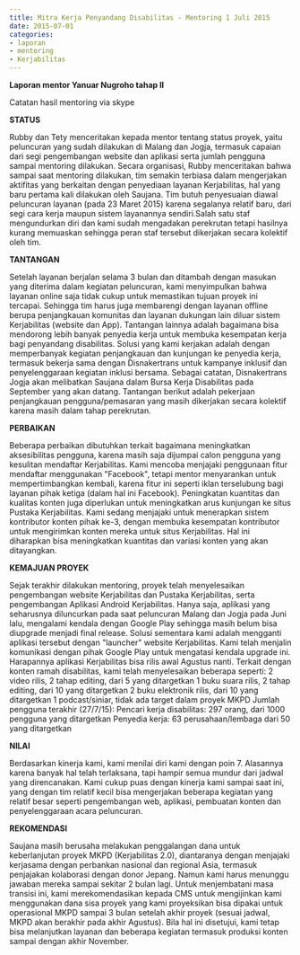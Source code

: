 ```yaml
---
title: Mitra Kerja Penyandang Disabilitas - Mentoring 1 Juli 2015
date: 2015-07-01
categories:
- laporan
- mentoring
- Kerjabilitas
---
```


**Laporan mentor Yanuar Nugroho tahap II**

Catatan hasil mentoring via skype

**STATUS**

Rubby dan Tety menceritakan kepada mentor tentang status proyek, yaitu peluncuran yang sudah dilakukan di Malang dan Jogja, termasuk capaian dari segi pengembangan website dan aplikasi serta jumlah pengguna sampai mentoring dilakukan. Secara organisasi, Rubby menceritakan bahwa sampai saat mentoring dilakukan, tim semakin terbiasa dalam mengerjakan aktifitas yang berkaitan dengan penyediaan layanan Kerjabilitas, hal yang baru pertama kali dilakukan oleh Saujana. Tim butuh penyesuaian diawal peluncuran layanan (pada 23 Maret 2015) karena segalanya relatif baru, dari segi cara kerja maupun sistem layanannya sendiri.Salah satu staf mengundurkan diri dan kami sudah mengadakan perekrutan tetapi hasilnya kurang memuaskan sehingga peran staf tersebut dikerjakan secara kolektif oleh tim.

**TANTANGAN**

Setelah layanan berjalan selama 3 bulan dan ditambah dengan masukan yang diterima dalam kegiatan peluncuran, kami menyimpulkan bahwa layanan online saja tidak cukup untuk memastikan tujuan proyek ini tercapai. Sehingga tim harus juga membarengi dengan layanan offline berupa penjangkauan komunitas dan layanan dukungan lain diluar sistem Kerjabilitas (website dan App). Tantangan lainnya adalah bagaimana bisa mendorong lebih banyak penyedia kerja untuk membuka kesempatan kerja bagi penyandang disabilitas. Solusi yang kami kerjakan adalah dengan memperbanyak kegiatan penjangkauan dan kunjungan ke penyedia kerja, termasuk bekerja sama dengan Disnakertrans untuk kampanye inklusif dan penyelenggaraan kegiatan inklusi bersama. Sebagai catatan, Disnakertrans Jogja akan melibatkan Saujana dalam Bursa Kerja Disabilitas pada September yang akan datang. Tantangan berikut adalah pekerjaan penjangkauan pengguna/pemasaran yang masih dikerjakan secara kolektif karena masih dalam tahap perekrutan.

**PERBAIKAN**

Beberapa perbaikan dibutuhkan terkait bagaimana meningkatkan aksesibilitas pengguna, karena masih saja dijumpai calon pengguna yang kesulitan mendaftar Kerjabilitas. Kami mencoba menjajaki penggunaan fitur mendaftar menggunakan "Facebook", tetapi mentor menyarankan untuk mempertimbangkan kembali, karena fitur ini seperti iklan terselubung bagi layanan pihak ketiga (dalam hal ini Facebook). Peningkatan kuantitas dan kualitas konten juga diperlukan untuk meningkatkan arus kunjungan ke situs Pustaka Kerjabilitas. Kami sedang menjajaki untuk menerapkan sistem kontributor konten pihak ke-3, dengan membuka kesempatan kontributor untuk mengirimkan konten mereka untuk situs Kerjabilitas. Hal ini diharapkan bisa meningkatkan kuantitas dan variasi konten yang akan ditayangkan.

**KEMAJUAN PROYEK**

Sejak terakhir dilakukan mentoring, proyek telah menyelesaikan pengembangan website Kerjabilitas dan Pustaka Kerjabilitas, serta pengembangan Aplikasi Android Kerjabilitas. Hanya saja, aplikasi yang seharusnya diluncurkan pada saat peluncuran Malang dan Jogja pada Juni lalu, mengalami kendala dengan Google Play sehingga masih belum bisa diupgrade menjadi final release. Solusi sementara kami adalah mengganti aplikasi tersebut dengan "launcher" website Kerjabilitas. Kami telah menjalin komunikasi dengan pihak Google Play untuk mengatasi kendala upgrade ini. Harapannya aplikasi Kerjabilitas bisa rilis awal Agustus nanti. Terkait dengan konten ramah disabilitas, kami telah menyelesaikan beberapa seperti: 2 video rilis, 2 tahap editing, dari 5 yang ditargetkan 1 buku suara rilis, 2 tahap editing, dari 10 yang ditargetkan 2 buku elektronik rilis, dari 10 yang ditargetkan 1 podcast/siniar, tidak ada target dalam proyek MKPD Jumlah pengguna terakhir (27/7/15): Pencari kerja disabilitas: 297 orang, dari 1000 pengguna yang ditargetkan Penyedia kerja: 63 perusahaan/lembaga dari 50 yang ditargetkan

**NILAI**

Berdasarkan kinerja kami, kami menilai diri kami dengan poin 7. Alasannya karena banyak hal telah terlaksana, tapi hampir semua mundur dari jadwal yang direncanakan. Kami cukup puas dengan kinerja kami sampai saat ini, yang dengan tim relatif kecil bisa mengerjakan beberapa kegiatan yang relatif besar seperti pengembangan web, aplikasi, pembuatan konten dan penyelenggaraan acara peluncuran.

**REKOMENDASI**

Saujana masih berusaha melakukan penggalangan dana untuk keberlanjutan proyek MKPD (Kerjabilitas 2.0), diantaranya dengan menjajaki kerjasama dengan perbankan nasional dan regional Asia, termasuk penjajakan kolaborasi dengan donor Jepang. Namun kami harus menunggu jawaban mereka sampai sekitar 2 bulan lagi. Untuk menjembatani masa transisi ini, kami merekomendasikan kepada CMS untuk mengijinkan kami menggunakan dana sisa proyek yang kami proyeksikan bisa dipakai untuk operasional MKPD sampai 3 bulan setelah akhir proyek (sesuai jadwal, MKPD akan berakhir pada akhir Agustus). Bila hal ini disetujui, kami tetap bisa melanjutkan layanan dan beberapa kegiatan termasuk produksi konten sampai dengan akhir November.

